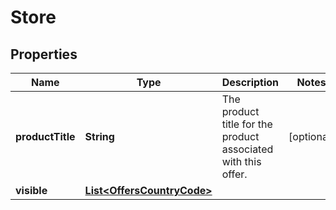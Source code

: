 # Store

## Properties

 Name             | Type                                                      | Description                                                   | Notes      
------------------|-----------------------------------------------------------|---------------------------------------------------------------|------------
 **productTitle** | **String**                                                | The product title for the product associated with this offer. | [optional] 
 **visible**      | [**List&lt;OffersCountryCode&gt;**](OffersCountryCode.md) |                                                               | 



